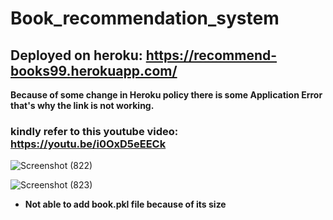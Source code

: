 # Book_recommendation_system
## Deployed on heroku: https://recommend-books99.herokuapp.com/

**Because of some change in Heroku policy there is some Application Error that's why the link is not working.**
### kindly refer to this youtube video: https://youtu.be/i0OxD5eEECk
![Screenshot (822)](https://user-images.githubusercontent.com/60965420/205655538-65cebea1-ba1d-4d5c-bb60-21f5e3adeb9a.png)

![Screenshot (823)](https://user-images.githubusercontent.com/60965420/205655466-2d227574-4e91-4d82-abca-68f46d5318d7.png)

* **Not able to add book.pkl file because of its size**
